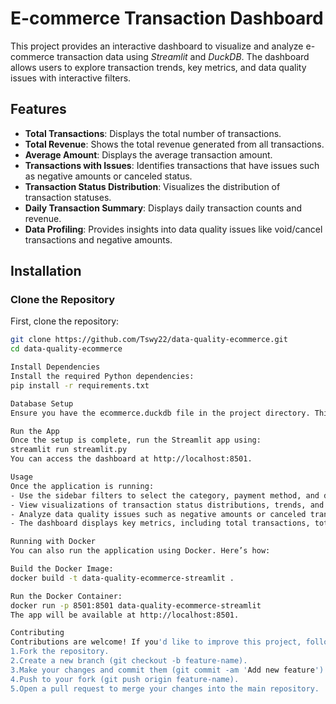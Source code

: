 # E-commerce Transaction Dashboard

This project provides an interactive dashboard to visualize and analyze e-commerce transaction data using *Streamlit* and *DuckDB*. The dashboard allows users to explore transaction trends, key metrics, and data quality issues with interactive filters.

## Features
- **Total Transactions**: Displays the total number of transactions.
- **Total Revenue**: Shows the total revenue generated from all transactions.
- **Average Amount**: Displays the average transaction amount.
- **Transactions with Issues**: Identifies transactions that have issues such as negative amounts or canceled status.
- **Transaction Status Distribution**: Visualizes the distribution of transaction statuses.
- **Daily Transaction Summary**: Displays daily transaction counts and revenue.
- **Data Profiling**: Provides insights into data quality issues like void/cancel transactions and negative amounts.

## Installation

### Clone the Repository
First, clone the repository:
```bash
git clone https://github.com/Tswy22/data-quality-ecommerce.git
cd data-quality-ecommerce

Install Dependencies
Install the required Python dependencies:
pip install -r requirements.txt

Database Setup
Ensure you have the ecommerce.duckdb file in the project directory. This file should contain the transaction data. If you don’t have the data, you’ll need to load or generate the DuckDB file yourself.

Run the App
Once the setup is complete, run the Streamlit app using:
streamlit run streamlit.py
You can access the dashboard at http://localhost:8501.

Usage
Once the application is running:
- Use the sidebar filters to select the category, payment method, and date range for transactions.
- View visualizations of transaction status distributions, trends, and daily summaries.
- Analyze data quality issues such as negative amounts or canceled transactions.
- The dashboard displays key metrics, including total transactions, total revenue, and average amount.

Running with Docker
You can also run the application using Docker. Here’s how:

Build the Docker Image:
docker build -t data-quality-ecommerce-streamlit .

Run the Docker Container:
docker run -p 8501:8501 data-quality-ecommerce-streamlit
The app will be available at http://localhost:8501.

Contributing
Contributions are welcome! If you'd like to improve this project, follow these steps:
1.Fork the repository.
2.Create a new branch (git checkout -b feature-name).
3.Make your changes and commit them (git commit -am 'Add new feature').
4.Push to your fork (git push origin feature-name).
5.Open a pull request to merge your changes into the main repository.
